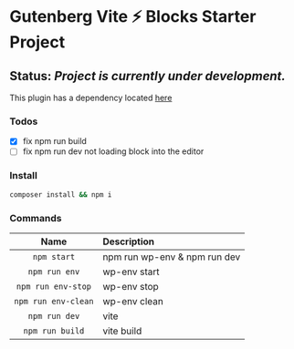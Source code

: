 
# Gutenberg Vite ⚡ Blocks Starter Project
Status: *Project is currently under development.*
---
This plugin has a dependency located [here](https://github.com/asolopovas/vite-gutenberg-plugin.git)


### Todos

- [x] fix npm run build
- [ ] fix npm run dev not loading block into the editor

### Install
```bash
composer install && npm i
```

### Commands

|Name|Description|
|:-:|:-|
|`npm start`|npm run wp-env & npm run dev|
|`npm run env`|wp-env start|
|`npm run env-stop`|wp-env stop|
|`npm run env-clean`|wp-env clean|
|`npm run dev`|vite|
|`npm run build`|vite build|

